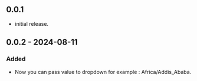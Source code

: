 ## 0.0.1

* initial release.

## 0.0.2 - 2024-08-11

### Added
- Now you can pass value to dropdown for example : Africa/Addis_Ababa.